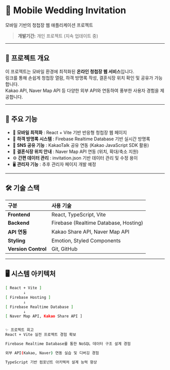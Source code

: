 # 📱 Mobile Wedding Invitation

모바일 기반의 청첩장 웹 애플리케이션 프로젝트  
> **개발기간:** 개인 프로젝트 (지속 업데이트 중)

---

## 📖 프로젝트 개요

이 프로젝트는 모바일 환경에 최적화된 **온라인 청첩장 웹 서비스**입니다.  
링크를 통해 손쉽게 청첩장 열람, 하객 방명록 작성, 결혼식장 위치 확인 및 공유가 가능합니다.  
Kakao API, Naver Map API 등 다양한 외부 API와 연동하여 풍부한 사용자 경험을 제공합니다.

---

## 🚀 주요 기능

- 📱 **모바일 최적화** : React + Vite 기반 반응형 청첩장 웹 페이지
- 📝 **하객 방명록 시스템** : Firebase Realtime Database 기반 실시간 방명록
- 🔗 **SNS 공유 기능** : KakaoTalk 공유 연동 (Kakao JavaScript SDK 활용)
- 📍 **결혼식장 위치 안내** : Naver Map API 연동 (위치, 확대/축소 지원)
- ⚙️ **간편 데이터 관리** : invitation.json 기반 데이터 관리 및 수정 용이
- 🖥️ **관리자 기능** : 추후 관리자 페이지 개발 예정

---

## 🛠️ 기술 스택

| 구분 | 사용 기술 |
| :--- | :--- |
| **Frontend** | React, TypeScript, Vite |
| **Backend** | Firebase (Realtime Database, Hosting) |
| **API 연동** | Kakao Share API, Naver Map API |
| **Styling** | Emotion, Styled Components |
| **Version Control** | Git, GitHub |

---

## 🖥️ 시스템 아키텍처

```bash
[ React + Vite ]
        ↓
[ Firebase Hosting ]
        ↓
[ Firebase Realtime Database ]
        ↓
[ Naver Map API, Kakao Share API ]


✨ 프로젝트 회고
React + Vite 실전 프로젝트 경험 확보

Firebase Realtime Database를 통한 NoSQL 데이터 구조 설계 경험

외부 API(Kakao, Naver) 연동 실습 및 디버깅 경험

TypeScript 기반 컴포넌트 아키텍처 설계 능력 향상
